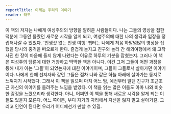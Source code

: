 ```yaml
---
reportTitle: 이제는 우리의 이야기
reader: 래도
---
```


이 책의 저자는 나에게 여성주의의 방향을 알려준 사람들이다. 나는 그들의 영상을 접한 덕분에 그동안 몰랐던 새로운 시각을 알게 되고, 여성주의에 대한 나의 생각과 입장을 정립해나갈 수 있었다. '인생샷 없는 인생 여행' 챕터는 나에게 처음 하말넘많의 영상을 접했을 당시의 충격을 떠오르게 한다. 즐겁게 놀자고 친구와 놀러 간 해외여행에서 왜 고작 사진 한 장이 마음에 들지 않게 나왔다는 이유로 하루의 기분을 잡쳤는지.
그러나 이 책은 여성주의 담론에 대한 거창하고 딱딱한 책은 아니다. 이건 그저 그들이 어떤 과정을 통해 내가 아는 '그들'이 되었는지에 대한 이야기이며, 그들이 그들로서 살아가던 이야기이다. 나에게 한때 선지자와 같던 그들은 점차 나와 같은 하늘 아래에 살아가는 동지로 느껴지기 시작했다. 그래서 이 책을 읽으며 마치 어느 밤, 예전부터 알던 친구가 조근조근 자신의 이야기를 들려주는 느낌을 받았다.
이 책을 읽는 많은 이들도 아마 나와 비슷한 감정을 느꼈으리라 생각한다. 아니, 어쩌면 이 책을 통해 새로운 시각을 알게 되는 이들도 있을지 모른다. 어느 쪽이든, 부디 자기의 자리에서 자신을 잃지 말고 살아가길. 그리고 인연이 된다면 우리가 어디에선가 만날 수 있길.
